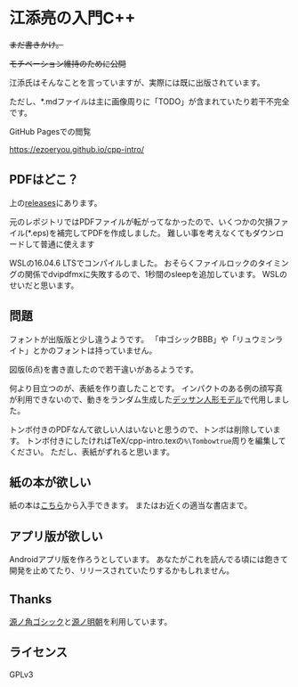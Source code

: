 # 江添亮の入門C++

~~まだ書きかけ。~~

~~モチベーション維持のために公開~~

江添氏はそんなことを言っていますが、実際には既に出版されています。

ただし、*.mdファイルは主に画像周りに「TODO」が含まれていたり若干不完全です。

GitHub Pagesでの閲覧

<https://ezoeryou.github.io/cpp-intro/>

## PDFはどこ？
上の[releases](https://github.com/kurema/cpp-intro/releases)にあります。

元のレポジトリではPDFファイルが転がってなかったので、いくつかの欠損ファイル(*.eps)を補完してPDFを作成しました。
難しい事を考えなくてもダウンロードして普通に使えます

WSLの16.04.6 LTSでコンパイルしました。
おそらくファイルロックのタイミングの関係でdvipdfmxに失敗するので、1秒間のsleepを追加しています。
WSLのせいだと思います。

## 問題
フォントが出版版と少し違うようです。
「中ゴシックBBB」や「リュウミンライト」とかのフォントは持っていません。

図版(6点)を書き直したので若干違いがあるようです。

何より目立つのが、表紙を作り直したことです。
インパクトのある例の顔写真が利用できないので、動きをランダム生成した[デッサン人形モデル](https://github.com/kurema/RhinoArchitecturalLibrary)で代用しました。

トンボ付きのPDFなんて欲しい人はいないと思うので、トンボは削除しています。
トンボ付きにしたければTeX/cpp-intro.texの```%\Tombowtrue```周りを編集してください。
ただし、表紙がずれると思います。

## 紙の本が欲しい
紙の本は[こちら](https://www.amazon.co.jp/dp/4048930710/)から入手できます。
またはお近くの適当な書店まで。

## アプリ版が欲しい
Androidアプリ版を作ろうとしています。
あなたがこれを読んでる頃には飽きて開発を止めてたり、リリースされていたりするかもしれません。

## Thanks
[源ノ角ゴシック](https://github.com/adobe-fonts/source-han-sans)と[源ノ明朝](https://github.com/adobe-fonts/source-han-serif)を利用しています。

## ライセンス

GPLv3
